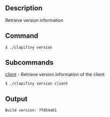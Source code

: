 ## Description

Retrieve version information

## Command

```shell
$ ./clapifiny version
```

## Subcommands
[client](client) - Retrieve version information of the client

```shell
$ ./clapifiny version client
```

## Output


```shell
Build version: 7f854a61
```
